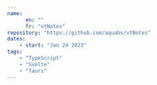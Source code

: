```yaml
---
name: 
      en: ""
      fr: "vtNotes"
repository: "https://github.com/aquabx/vtNotes"
dates:
    - start: "Jan 24 2023"
tags:
    - "TypeScript"
    - "Svelte"
    - "Tauri"
---
```

